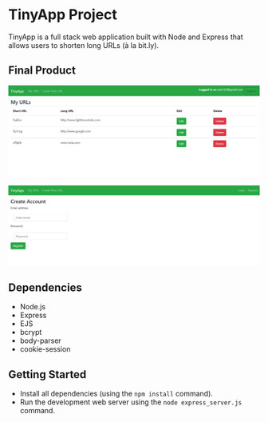 # TinyApp Project

TinyApp is a full stack web application built with Node and Express that allows users to shorten long URLs (à la bit.ly).

## Final Product

!["Allows users to input a long URL that returns a shortened URL"](https://github.com/Varsha2629/Tinyapp/blob/master/docs/login-user.png)

!["User register here"](https://github.com/Varsha2629/Tinyapp/blob/master/docs/register-page.png)

## Dependencies

- Node.js
- Express
- EJS
- bcrypt
- body-parser
- cookie-session

## Getting Started

- Install all dependencies (using the `npm install` command).
- Run the development web server using the `node express_server.js` command.